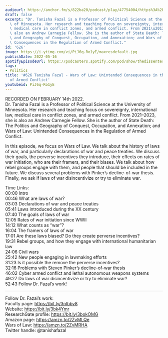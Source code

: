 ```yaml
---
audiourl: https://anchor.fm/s/822ba20/podcast/play/47754004/https%3A%2F%2Fd3ctxlq1ktw2nl.cloudfront.net%2Fstaging%2F2022-1-16%2F3028a34d-fd24-d1bd-d9b2-8d899b1c75f8.m4a
draft: false
excerpt: "Dr. Tanisha Fazal is a Professor of Political Science at the University\
  \ of Minnesota. Her research and teaching focus on sovereignty, international law,\
  \ medical care in conflict zones, and armed conflict. From 2021\u20132023, she is\
  \ also an Andrew Carnegie Fellow. She is the author of State Death: The Politics\
  \ and Geography of Conquest, Occupation, and Annexation; and Wars of Law: Unintended\
  \ Consequences in the Regulation of Armed Conflict."
id: '626'
image: https://i.ytimg.com/vi/PiJ6q-Ro1yE/maxresdefault.jpg
publishDate: 2022-05-16
spotifyEpisodeUrl: https://podcasters.spotify.com/pod/show/thedissenter/episodes/626-Tanisha-Fazal---Wars-of-Law-Unintended-Consequences-in-the-Regulation-of-Armed-Conflict-e1efrak
tags:
- Politics
title: '#626 Tanisha Fazal - Wars of Law: Unintended Consequences in the Regulation
  of Armed Conflict'
youtubeid: PiJ6q-Ro1yE
---
```

<div class="timelinks">

RECORDED ON FEBRUARY 14th 2022.  
Dr. Tanisha Fazal is a Professor of Political Science at the University of Minnesota. Her research and teaching focus on sovereignty, international law, medical care in conflict zones, and armed conflict. From 2021–2023, she is also an Andrew Carnegie Fellow. She is the author of State Death: The Politics and Geography of Conquest, Occupation, and Annexation; and Wars of Law: Unintended Consequences in the Regulation of Armed Conflict.

In this episode, we focus on Wars of Law. We talk about the history of laws of war, and particularly declarations of war and peace treaties. We discuss their goals, the perverse incentives they introduce, their effects on rates of war initiation, who are their framers, and their biases. We talk about how rebel groups engage with them, and people that should be included in the future. We discuss several problems with Pinker’s decline-of-war thesis. Finally, we ask if laws of war disincentivize or try to eliminate war.

Time Links:  
<time>00:00</time> Intro  
<time>00:46</time> What are laws of war?  
<time>03:03</time> Declarations of war and peace treaties  
<time>05:41</time> Laws introduced during the XX century  
<time>07:40</time> The goals of laws of war  
<time>12:05</time> Rates of war initiation since WWII  
<time>14:12</time> What counts as “war”?  
<time>16:04</time> The framers of laws of war  
<time>17:01</time> Are these laws biased? Do they create perverse incentives?  
<time>19:31</time> Rebel groups, and how they engage with international humanitarian law  
<time>24:06</time> Civil wars  
<time>25:42</time> New people engaging in lawmaking efforts  
<time>31:23</time> Is it possible the remove the perverse incentives?  
<time>32:16</time> Problems with Steven Pinker’s decline-of-war thesis  
<time>46:02</time> Cyber armed conflict and lethal autonomous weapons systems  
<time>49:27</time> Do laws of war disincentivize or try to eliminate war?  
<time>52:43</time> Follow Dr. Fazal’s work!

---

Follow Dr. Fazal’s work:  
Faculty page: https://bit.ly/3nIbby8  
Website: https://bit.ly/3bk4Ymr  
ResearchGate profile: https://bit.ly/3bokOMG  
Amazon page: https://amzn.to/2ZvMLQe  
Wars of Law: https://amzn.to/2ZvMRHA  
Twitter handle: @tanishafazal
</div>

